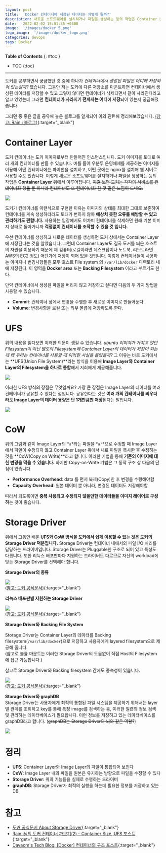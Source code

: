 ```yaml
---
layout: post
title:  'Docker 컨테이너에 저장된 데이터는 어떻게 될까?'
description: 새로운 소프트웨어를 설치하거나 파일을 생성하는 등의 작업은 Container Layer 위에서 이루어집니다.
date:   2022-02-02 15:01:35 +0300
image:  '/images/docker_5.png'
logo_image:  '/images/docker_logo.png'
categories: devops
tags: Docker
---
```


**Table of Contents**
{: #toc }
*  TOC
{:toc}

---

도커를 공부하면서 궁금했던 것 중에 하나가 *컨테이너에서 생성된 파일은 어디에 저장되어 있는걸까?* 였습니다. 그동안 저는 도커에 다른 저장소를 마운트하면 컨테이너에서 생성된 데이터를 저장할 수 있고 그렇지 않다면 컨테이너가 삭제되면서 같이 사라진다라고 알고 있었는데 그러면 **컨테이너가 사라지기 전까지는 어디에 저장**되어 있는지 궁금해졌습니다.  

그러던 중 좋은 글을 공유해 놓은 블로그를 알게되어 이와 관련해 정리해보았습니다. [(참고: Rain.i 블로그)](http://cloudrain21.com/examination-of-docker-containersize-ufs){:target="_blank"}  

# Container Layer  

도커 컨테이너는 도커 이미지로부터 만들어진 인스턴스입니다. 도커 이미지를 토대로 여러 개의 컨테이너를 만들 수 있습니다. 예를 들어 우분투 운영체제를 제공하는 이미지를 이용해 어떤 컨테이너에는 파이썬을 설치하고, 어떤 곳에는 nginx를 설치해 웹 서버로 사용할 수도 있습니다. 이렇게 새로운 소프트웨어를 설치하거나 파일을 생성하는 등의 작업은 **Container Layer** 위에서 이루어집니다. ~~이걸 보면 도커는 각각의 서비스를 컨테이너화 했을 뿐 아니라 컨테이너도 또 컨테이너화 한 것 같은 느낌이 드네요.~~  

![](../../images/docker_5.png)  

도커가 컨테이너를 이런식으로 구현한 이유는 이미지의 상태를 최대한 그대로 보존하여 컨테이너를 계속 생성하더라도 토대가 변하지 않아 **예상치 못한 오류를 예방할 수 있고 관리하기도 편합니다.** 사용하는 입장에서도 어차피 컨테이너를 삭제하면 원래 기본 이미지 상태로 돌아가니까 **걱정없이 컨테이너를 조작할 수 있을 것 입니다.**  

우선 컨테이너를 생성하고 새로운 데이터를 생성하면 도커 상에서는 Container Layer에 저장된다는 것을 알았습니다. 그런데 Container Layer도 결국 도커를 띄운 호스트의 자원을 이용하기 때문에 제 컴퓨터(로컬이라면 데스크탑이나 노트북, 리모트라면 AWS의 EC2 정도) 어딘가에 저장이 되어 있을 것입니다. 이렇게 컨테이너들이 사용하는 이미지나 변경사항들은 모두 호스트 File system 의 `/var/lib/docker` 디렉토리 내에 저장된다. 이 영역을 **Docker area** 또는 **Backing Filesystem** 이라고 부르기도 한다.  

만약 컨테이너에서 생성된 파일을 버리지 않고 저장하고 싶다면 다음의 두 가지 방법을 사용할 수 있습니다.   

- **Commit**: 컨테이너 상에서 변경을 수행한 후 새로운 이미지로 만들어둔다.  
- **Volume**: 변경사항을 로컬 또는 외부 볼륨에 저장하도록 한다.


# UFS  
위의 내용을 읽다보면 이러한 의문이 생길 수 있습니다. *ubuntu 이미지가 가지고 있던 Filesystem이 아닌 별도의 Filesystem에 Container Layer의 데이터가 저장이 되는데 왜 우리는 컨테이너를 사용할 때 이러한 사실을 몰랐을까?* 그 이유는 바로 도커에서는 **UFS(Union File System)**라는 방식을 이용해 **Image Layer와 Container Layer의 Filesystem을 하나로 통합**해서 저희에게 제공해줍니다. 

![](../../images/docker_6.png)  

이러한 UFS 방식의 장점은 무엇일까요? 가장 큰 장점은 Image Layer의 데이터를 여러 컨테이너가 공유할 수 있다는 점입니다. 공유한다는 것은 **여러 개의 컨테이너를 띄우더라도 Image Layer의 데이터 용량은 단 1개만큼만 저장**된다는 말입니다.  

![](../../images/docker_7.png)  

# CoW
위의 그림과 같이 Image Layer의 *`a`*라는 파일을 *`a'`*으로 수정할 때 Image Layer에서 파일이 수정되지 않고 Container Layer 위에서 새로 파일을 복사한 후 수정하는 것을 **CoW(Copy on Write)**라고 합니다. 이러한 기법을 통해 **기존의 이미지에 대한 변경을 막을 수 있습니다.** 하지만 Copy-on-Write 기법은 그 동작 구조 상 다음의 단점이 있습니다.  

- **Performance Overhead**: data 를 먼저 복제(Copy)한 후 변경을 수행해야함
- **Capacity Overhead**: 원본 데이터 뿐 아니라, 변경된 데이터도 저장해야함  

따라서 되도록이면 **중복 사용되고 수정되지 않을만한 데이터들을 이미지 레이어로 구성하**는 것이 좋습니다. 

# Storage Driver
위에서 그동안 배운 **UFS와 CoW 방식을 도커에서 쉽게 이용할 수 있는 것은 도커의 Storage Driver 덕분입니다.** Storage Driver는 컨테이너 내에서의 파일 I/O 처리를 담당하는 드라이버입니다. Storage Driver는 Pluggable한 구조로 되어 있고 특성도 다릅니다. 또한 리눅스 배포판마다 지원하는 드라이버도 다르므로 자신의 workload에 맞는 Storage Driver를 선택해아 합니다.  

**Storage Driver의 종류**  

![](../../images/docker_8.png)  
[(참고: 도커 공식문서)](https://docs.docker.com/storage/storagedriver/select-storage-driver/){:target="_blank"}


**리눅스 배포판별 지원하는 Storage Driver**  

![](../../images/docker_9.png)  
[(참고: 도커 공식문서)](https://docs.docker.com/storage/storagedriver/select-storage-driver/){:target="_blank"}


**Storage Driver와 Backing File System**  

Storage Driver는 Container Layer의 데이터를 Backing filesystem(`/var/lib/docker`)으로 저장하고 사용자에게 layered filesystem으로 제공해 줍니다.     
(참고로 볼륨 마운트는 이러한 Storage Driver의 도움없이 직접 Host의 Filesystem에 접근 가능합니다.)

참고로 Storage Driver와 Backing filesystem 간에도 종속성이 있습니다.  

![](../../images/docker_10.png)  
[(참고: 도커 공식문서)](https://docs.docker.com/storage/storagedriver/select-storage-driver/){:target="_blank"}  

**Storage Driver와 graphDB**  
Storage Driver는 사용자에게 최적의 통합된 파일 시스템을 제공하기 위해서는 layer 별 관계를 조회하고 key를 통해 특정 image를 검색하는 등, 이러한 일련의 정보 검색 및 관리하는 데이터베이스가 필요합니다. 이런 정보를 저장하고 있는 데이터베이스를 graphDB라고 합니다. (~~graphDB는 Storage Driver의 뇌와 같은 역할?~~)

![](../../images/docker_12.png)  

# 정리  
- **UFS**: Container Layer와 Image Layer의 파일이 통합되어 보인다
- **CoW**: Image Layer 내의 파일을 원본은 유지하는 방향으로 파일을 수정할 수 있다
- **Storage Driver**: 위의 기능들을 실제로 수행하는 드라이버
- **graphDB**: Storage Driver가 최적의 실행을 하는데 필요한 정보를 저장하고 있는 DB  

# 참고
- [도커 공식문서 About Storage Driver](https://docs.docker.com/storage/storagedriver/){:target="_blank"}
- [Rain.i님의 도커 컨테이너 까보기(2) – Container Size, UFS 포스트](http://cloudrain21.com/examination-of-docker-containersize-ufs){:target="_blank"}
- [Davaom's Tech Blog, [Docker] 컨테이너의 구조 포스트](https://devaom.tistory.com/5){:target="_blank"}